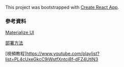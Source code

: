 This project was bootstrapped with [Create React App](https://github.com/facebook/create-react-app).

### 參考資料
[Materialize UI](https://materializecss.com/)

[部署方法](https://facebook.github.io/create-react-app/docs/deployment)

[視頻教程]https://www.youtube.com/playlist?list=PL4cUxeGkcC9iWstfXntcj8f-dFZ4UtlN3
